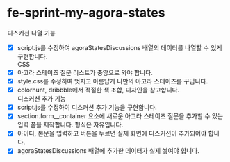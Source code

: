 # fe-sprint-my-agora-states
디스커션 나열 기능
- [x] script.js를 수정하여 agoraStatesDiscussions 배열의 데이터를 나열할 수 있게 구현합니다. <br>
CSS
- [x] 아고라 스테이츠 질문 리스트가 중앙으로 와야 합니다.
- [x] style.css를 수정하여 멋지고 아름답게 나만의 아고라 스테이츠를 꾸밉니다.
- [x] colorhunt, dribbble에서 적절한 색 조합, 디자인을 참고합니다. <br>
디스커션 추가 기능
- [x] script.js를 수정하여 디스커션 추가 기능을 구현합니다.
- [x] section.form__container 요소에 새로운 아고라 스테이츠 질문을 추가할 수 있는 입력 폼을 제작합니다. 형식은 자유입니다.
- [x] 아이디, 본문을 입력하고 버튼을 누르면 실제 화면에 디스커션이 추가되어야 합니다.
- [x] agoraStatesDiscussions 배열에 추가한 데이터가 실제 쌓여야 합니다.